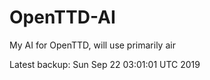 # OpenTTD-AI
My AI for OpenTTD, will use primarily air

Latest backup: Sun Sep 22 03:01:01 UTC 2019
